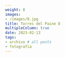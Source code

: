 ```yaml
---
weight: 8
images:
- /images/8.jpg
title: Torres del Paine 8
multipleColumn: true
date: 2023-02-13
tags:
- archivo # all posts
- fotografía
---
```


